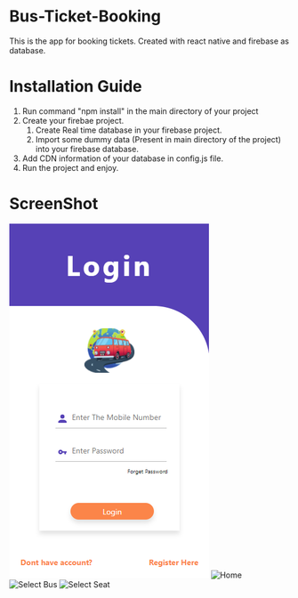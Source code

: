 # Bus-Ticket-Booking
This is the app for booking tickets. Created with react native and firebase as database.

# Installation Guide
1. Run command "npm install" in the main directory of your project
2. Create your firebae project.
   1. Create Real time database in your firebase project.
   2. Import some dummy data (Present in main directory of the project) into your firebase database.
3. Add CDN information of your database in config.js file.
4. Run the project and enjoy.

# ScreenShot
![Login](https://github.com/MentorUsama/Bus-Ticket-Booking/blob/master/ScreenShot/login.PNG)
![Home]("https://github.com/MentorUsama/Bus-Ticket-Booking/blob/master/ScreenShot/home.PNG")
![Select Bus]("https://github.com/MentorUsama/Bus-Ticket-Booking/blob/master/ScreenShot/select%20bus.PNG")
![Select Seat]("https://github.com/MentorUsama/Bus-Ticket-Booking/blob/master/ScreenShot/book%20seat.PNG")


